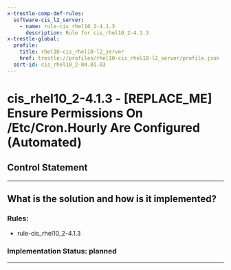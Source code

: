 ```yaml
---
x-trestle-comp-def-rules:
  software-cis_l2_server:
    - name: rule-cis_rhel10_2-4.1.3
      description: Rule for cis_rhel10_2-4.1.3
x-trestle-global:
  profile:
    title: rhel10-cis_rhel10-l2_server
    href: trestle://profiles/rhel10-cis_rhel10-l2_server/profile.json
  sort-id: cis_rhel10_2-04.01.03
---
```


# cis_rhel10_2-4.1.3 - \[REPLACE_ME\] Ensure Permissions On /Etc/Cron.Hourly Are Configured (Automated)

## Control Statement

______________________________________________________________________

## What is the solution and how is it implemented?

<!-- For implementation status enter one of: implemented, partial, planned, alternative, not-applicable -->

<!-- Note that the list of rules under ### Rules: is read-only and changes will not be captured after assembly to JSON -->

<!-- Add control implementation description here for control: cis_rhel10_2-4.1.3 -->

### Rules:

  - rule-cis_rhel10_2-4.1.3

### Implementation Status: planned

______________________________________________________________________
